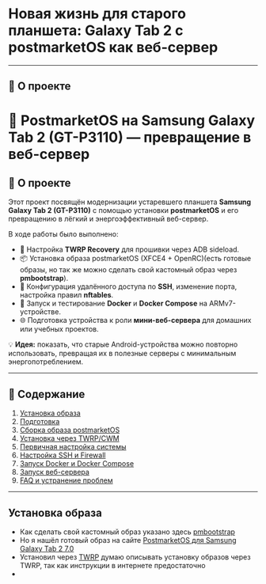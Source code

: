 # Новая жизнь для старого планшета: Galaxy Tab 2 с postmarketOS как веб-сервер

---

## 🚀 О проекте

# 📱 PostmarketOS на Samsung Galaxy Tab 2 (GT-P3110) — превращение в веб-сервер

## 📖 О проекте
Этот проект посвящён модернизации устаревшего планшета **Samsung Galaxy Tab 2 (GT-P3110)** с помощью установки **postmarketOS** и его превращению в лёгкий и энергоэффективный веб-сервер.

В ходе работы было выполнено:
- 🔧 Настройка **TWRP Recovery** для прошивки через ADB sideload.
- 📦 Установка образа postmarketOS (XFCE4 + OpenRC)(есть готовые образы, но так же можно сделать свой кастомный образ через **pmbootstrap**).
- 🔐 Конфигурация удалённого доступа по **SSH**, изменение порта, настройка правил **nftables**.
- 🐳 Запуск и тестирование **Docker** и **Docker Compose** на ARMv7-устройстве.
- 🌐 Подготовка устройства к роли **мини-веб-сервера** для домашних или учебных проектов.

💡 **Идея:** показать, что старые Android-устройства можно повторно использовать, превращая их в полезные серверы с минимальным энергопотреблением.

---

## 📂 Содержание
1. [Установка образа](#установка-образа)
2. [Подготовка](#-подготовка)
3. [Сборка образа postmarketOS](#-сборка-образа-postmarketos)
4. [Установка через TWRP/CWM](#-установка-через-twrpcwm)
5. [Первичная настройка системы](#-первичная-настройка-системы)
6. [Настройка SSH и Firewall](#-настройка-ssh-и-firewall)
7. [Запуск Docker и Docker Compose](#-запуск-docker-и-docker-compose)
8. [Запуск веб-сервера](#-запуск-веб-сервера)
9. [FAQ и устранение проблем](#-faq-и-устранение-проблем)

---

## Установка образа 

- Как сделать свой кастомный образ указано здесь [pmbootstrap](https://wiki.postmarketos.org/wiki/Pmbootstrap/Using_pmbootstrap) 
- Но я нашёл готовый образ на сайте [PostmarketOS для Samsung Galaxy Tab 2 7.0](https://images.postmarketos.org/bpo/v25.06/samsung-espresso7/)
- Установил через [TWRP](https://eu.dl.twrp.me/p3110/) думаю описывать установку образов через TWRP, так как инструкции в интернете предостаточно
- 




